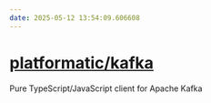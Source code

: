 ```yaml
---
date: 2025-05-12 13:54:09.606608
---
```


# [platformatic/kafka](https://github.com/platformatic/kafka)

Pure TypeScript/JavaScript client for Apache Kafka